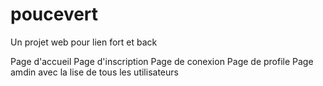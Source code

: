 # poucevert

Un projet web pour lien fort et back 

Page d'accueil
Page d'inscription 
Page de conexion 
Page de profile 
Page amdin avec la lise de tous les utilisateurs 
